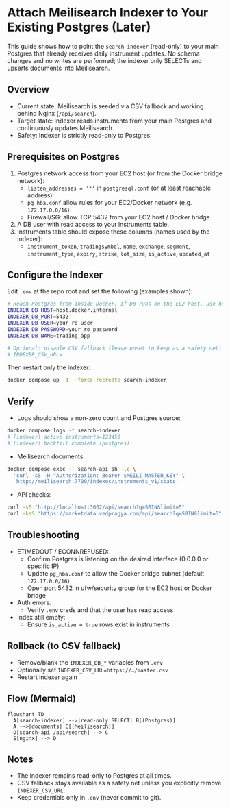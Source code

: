 # Attach Meilisearch Indexer to Your Existing Postgres (Later)

This guide shows how to point the `search-indexer` (read-only) to your main Postgres that already receives daily instrument updates. No schema changes and no writes are performed; the indexer only SELECTs and upserts documents into Meilisearch.

## Overview
- Current state: Meilisearch is seeded via CSV fallback and working behind Nginx (`/api/search`).
- Target state: Indexer reads instruments from your main Postgres and continuously updates Meilisearch.
- Safety: Indexer is strictly read-only to Postgres.

## Prerequisites on Postgres
1. Postgres network access from your EC2 host (or from the Docker bridge network):
   - `listen_addresses = '*'` in `postgresql.conf` (or at least reachable address)
   - `pg_hba.conf` allow rules for your EC2/Docker network (e.g. `172.17.0.0/16`)
   - Firewall/SG: allow TCP 5432 from your EC2 host / Docker bridge
2. A DB user with read access to your instruments table.
3. Instruments table should expose these columns (names used by the indexer):
   - `instrument_token`, `tradingsymbol`, `name`, `exchange`, `segment`, `instrument_type`, `expiry`, `strike`, `lot_size`, `is_active`, `updated_at`

## Configure the Indexer
Edit `.env` at the repo root and set the following (examples shown):

```bash
# Reach Postgres from inside Docker; if DB runs on the EC2 host, use host.docker.internal
INDEXER_DB_HOST=host.docker.internal
INDEXER_DB_PORT=5432
INDEXER_DB_USER=your_ro_user
INDEXER_DB_PASSWORD=your_ro_password
INDEXER_DB_NAME=trading_app

# Optional: disable CSV fallback (leave unset to keep as a safety net)
# INDEXER_CSV_URL=
```

Then restart only the indexer:
```bash
docker compose up -d --force-recreate search-indexer
```

## Verify
- Logs should show a non-zero count and Postgres source:
```bash
docker compose logs -f search-indexer
# [indexer] active instruments=123456
# [indexer] backfill complete (postgres)
```
- Meilisearch documents:
```bash
docker compose exec -T search-api sh -lc \
  'curl -sS -H "Authorization: Bearer $MEILI_MASTER_KEY" \
   http://meilisearch:7700/indexes/instruments_v1/stats'
```
- API checks:
```bash
curl -sS "http://localhost:3002/api/search?q=SBIN&limit=5"
curl -ksS "https://marketdata.vedpragya.com/api/search?q=SBIN&limit=5"
```

## Troubleshooting
- ETIMEDOUT / ECONNREFUSED:
  - Confirm Postgres is listening on the desired interface (0.0.0.0 or specific IP)
  - Update `pg_hba.conf` to allow the Docker bridge subnet (default `172.17.0.0/16`)
  - Open port 5432 in ufw/security group for the EC2 host or Docker bridge
- Auth errors:
  - Verify `.env` creds and that the user has read access
- Index still empty:
  - Ensure `is_active = true` rows exist in instruments

## Rollback (to CSV fallback)
- Remove/blank the `INDEXER_DB_*` variables from `.env`
- Optionally set `INDEXER_CSV_URL=https://…/master.csv`
- Restart indexer again

## Flow (Mermaid)
```mermaid
flowchart TD
  A[search-indexer] -->|read-only SELECT| B[(Postgres)]
  A -->|documents| C[(Meilisearch)]
  D[search-api /api/search] --> C
  E[nginx] --> D
```

## Notes
- The indexer remains read-only to Postgres at all times.
- CSV fallback stays available as a safety net unless you explicitly remove `INDEXER_CSV_URL`.
- Keep credentials only in `.env` (never commit to git).
